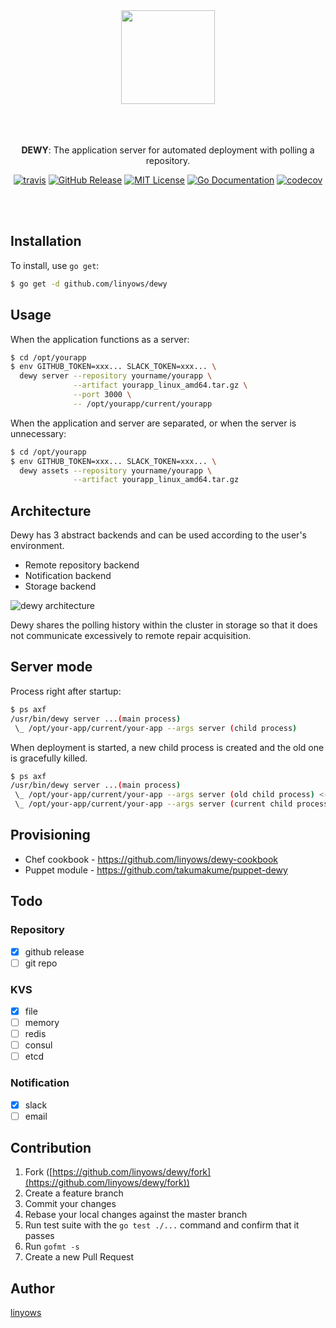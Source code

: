 <p align="center"><br><br>
<img src="https://github.com/linyows/dewy/raw/master/misc/dewy-logo.png" width="150"><br><br><br><br>
</p>

<p align="center">
<strong>DEWY</strong>: The application server for automated deployment with polling a repository.
</p>

<p align="center">
<a href="https://travis-ci.org/linyows/dewy"><img src="https://img.shields.io/travis/linyows/dewy.svg?style=for-the-badge" alt="travis"></a>
<a href="https://github.com/linyows/dewy/releases"><img src="http://img.shields.io/github/release/linyows/dewy.svg?style=for-the-badge" alt="GitHub Release"></a>
<a href="https://github.com/linyows/dewy/blob/master/LICENSE"><img src="http://img.shields.io/badge/license-MIT-blue.svg?style=for-the-badge" alt="MIT License"></a>
<a href="http://godoc.org/github.com/linyows/dewy"><img src="http://img.shields.io/badge/go-documentation-blue.svg?style=for-the-badge" alt="Go Documentation"></a>
<a href="https://codecov.io/gh/linyows/dewy"> <img src="https://img.shields.io/codecov/c/github/linyows/dewy.svg?style=for-the-badge" alt="codecov"></a>
</p><br><br>

Installation
------------

To install, use `go get`:

```sh
$ go get -d github.com/linyows/dewy
```

Usage
-----

When the application functions as a server:

```sh
$ cd /opt/yourapp
$ env GITHUB_TOKEN=xxx... SLACK_TOKEN=xxx... \
  dewy server --repository yourname/yourapp \
              --artifact yourapp_linux_amd64.tar.gz \
              --port 3000 \
              -- /opt/yourapp/current/yourapp
```

When the application and server are separated, or when the server is unnecessary:

```sh
$ cd /opt/yourapp
$ env GITHUB_TOKEN=xxx... SLACK_TOKEN=xxx... \
  dewy assets --repository yourname/yourapp \
              --artifact yourapp_linux_amd64.tar.gz
```

Architecture
---

Dewy has 3 abstract backends and can be used according to the user's environment.

- Remote repository backend
- Notification backend
- Storage backend

![dewy architecture](https://github.com/linyows/dewy/raw/master/misc/dewy-architecture.png)

Dewy shares the polling history within the cluster in storage so that it does not communicate excessively to remote repair acquisition.

Server mode
---

Process right after startup:

```sh
$ ps axf
/usr/bin/dewy server ...(main process)
 \_ /opt/your-app/current/your-app --args server (child process)
 ```

When deployment is started, a new child process is created and the old one is gracefully killed.

```sh
$ ps axf
/usr/bin/dewy server ...(main process)
 \_ /opt/your-app/current/your-app --args server (old child process) <-- kill
 \_ /opt/your-app/current/your-app --args server (current child process)
 ```

Provisioning
---

- Chef cookbook - https://github.com/linyows/dewy-cookbook
- Puppet module - https://github.com/takumakume/puppet-dewy

Todo
----

### Repository

- [x] github release
- [ ] git repo

### KVS

- [x] file
- [ ] memory
- [ ] redis
- [ ] consul
- [ ] etcd

### Notification

- [x] slack
- [ ] email

Contribution
------------

1. Fork ([https://github.com/linyows/dewy/fork](https://github.com/linyows/dewy/fork))
1. Create a feature branch
1. Commit your changes
1. Rebase your local changes against the master branch
1. Run test suite with the `go test ./...` command and confirm that it passes
1. Run `gofmt -s`
1. Create a new Pull Request

Author
------

[linyows](https://github.com/linyows)
